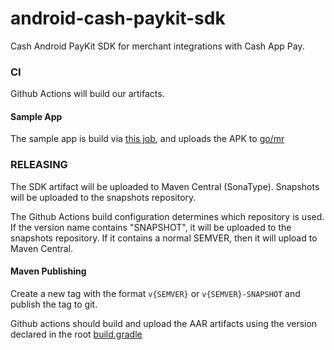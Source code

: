 # android-cash-paykit-sdk

Cash Android PayKit SDK for merchant integrations with Cash App Pay.

### CI

Github Actions will build our artifacts. 
#### Sample App

The sample app is build via [this job](https://kochiku.sqprod.co/squareup/android-cash-paykit-sdk), and uploads the APK to [go/mr](https://mobile-releases.squareup.com/cash-apps)


### RELEASING
The SDK artifact will be uploaded to Maven Central (SonaType). Snapshots will be uploaded to the snapshots repository. 

The Github Actions build configuration determines which repository is used. If the version name contains "SNAPSHOT", it will be uploaded to the snapshots repository. If it contains a normal SEMVER, then it will upload to Maven Central.



#### Maven Publishing
Create a new tag with the format `v{SEMVER}` or `v{SEMVER}-SNAPSHOT` and publish the tag to git. 

Github actions should build and upload the AAR artifacts using the version declared in the root [build.gradle](./build.gradle) 